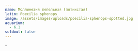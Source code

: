 ```yaml
---
name: Моллинезия пепельная (пятнистая)
latin: Poecilia sphenops
image: /assets/images/uploads/poecilia-sphenops-spotted.jpg
aquarium:
  - 6.1
soldout: false
---
```

\-
